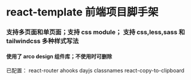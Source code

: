 # react-template 前端项目脚手架

### 支持多页面和单页面；支持 css module； 支持 css,less,sass 和 tailwindcss 多种样式写法

#### 使用了 arco design 组件库；不使用时可删除

已配置：
react-router
ahooks
dayjs
classnames
react-copy-to-clipboard
